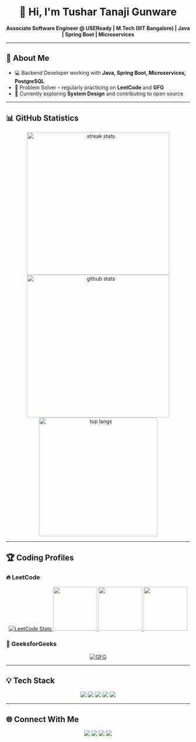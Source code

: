 <h1 align="center">👋 Hi, I'm Tushar Tanaji Gunware</h1>
<p align="center">
  <b>Associate Software Engineer @ USEReady | M.Tech (IIIT Bangalore) | Java | Spring Boot | Microservices </b>
</p>

---

## 🚀 About Me
- 💻 Backend Developer working with **Java, Spring Boot, Microservices, PostgreSQL**
- 🧩 Problem Solver – regularly practicing on **LeetCode** and **GFG**
- 🌱 Currently exploring **System Design** and contributing to open source

---

## 📊 GitHub Statistics
<div align="center">
  <img width=390 src="https://streak-stats.demolab.com/?user=tushar26g&theme=react&border_radius=10" alt="streak stats"/>
  <img width=390 src="https://github-readme-stats.vercel.app/api?username=tushar26g&show_icons=true&theme=react&rank_icon=github&border_radius=10" alt="github stats"/>
  <img width=325 src="https://github-readme-stats.vercel.app/api/top-langs/?username=tushar26g&layout=compact&theme=react&border_radius=10&hide=HTML" alt="top langs"/>
</div>

---

## 🏆 Coding Profiles

### 🔥 LeetCode
<p align="center">
  <a href="https://leetcode.com/u/Tushar26G/">
    <img src="https://leetcard.jacoblin.cool/Tushar26G?theme=dark&font=Nunito&ext=heatmap" alt="LeetCode Stats" />
  </a>
   <a href="https://leetcode.com/u/Tushar26G/">
    <img src="https://leetcode.com/static/images/badges/2024/gif/2024-02.gif" height="120" width="120" />
  </a>
  <a href="https://leetcode.com/u/Tushar26G/">
    <img src="https://leetcode.com/static/images/badges/2024/gif/2024-03.gif" height="120" width="120" />
  </a>
  <a href="https://leetcode.com/u/Tushar26G/">
    <img src="https://assets.leetcode.com/static_assets/marketing/2024-100.gif" height="120" width="120" />
  </a>
</p>

### 📗 GeeksforGeeks
<p align="center">
  <a href="https://www.geeksforgeeks.org/user/tushar26g/">
    <img src="https://img.shields.io/badge/GeeksforGeeks-Profile-brightgreen?style=for-the-badge&logo=geeksforgeeks" alt="GFG"/>
  </a>
</p>

---

## 💡 Tech Stack
<p align="center">
  <img src="https://img.shields.io/badge/Java-%23ED8B00.svg?style=for-the-badge&logo=java&logoColor=white"/>
  <img src="https://img.shields.io/badge/SpringBoot-%236DB33F.svg?style=for-the-badge&logo=springboot&logoColor=white"/>
  <img src="https://img.shields.io/badge/Microservices-%2300ADD8.svg?style=for-the-badge&logo=docker&logoColor=white"/>
  <img src="https://img.shields.io/badge/PostgreSQL-%23336791.svg?style=for-the-badge&logo=postgresql&logoColor=white"/>
  <img src="https://img.shields.io/badge/React-%2300BFFF.svg?style=for-the-badge&logo=react&logoColor=white"/>
</p>

---

## 🌐 Connect With Me
<p align="center">
  <a href="https://github.com/tushar26g"><img src="https://img.shields.io/badge/GitHub-181717?style=for-the-badge&logo=github&logoColor=white"/></a>
  <a href="https://www.linkedin.com/in/tushar26g/"><img src="https://img.shields.io/badge/LinkedIn-0077b5?style=for-the-badge&logo=linkedin&logoColor=white"/></a>
  <a href="https://leetcode.com/u/Tushar26G/"><img src="https://img.shields.io/badge/LeetCode-FFA116?style=for-the-badge&logo=leetcode&logoColor=black"/></a>
  <a href="https://www.geeksforgeeks.org/user/tushar26g/"><img src="https://img.shields.io/badge/GeeksforGeeks-0F9D58?style=for-the-badge&logo=geeksforgeeks&logoColor=white"/></a>
</p>
